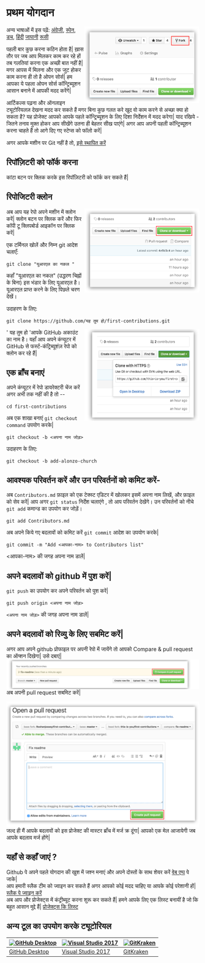 # प्रथम योगदान

<img align="right" width="300" src="../assets/fork.png" alt="fork this repository" />

अन्य भाषाओं में इस पढ़ें: [अंग्रेजी](../README.md), [स्पेन](README.es.md), [डच](README.nl.md), [हिंदी](README.hi.md) [जापानी](README.ja.md) [रूसी](README.ru.md)

पहली बार कुछ करना कठिन होता है| ख़ास तौर पर जब आप मिलकर काम कर रहे हों तब गलतियां करना एक अच्छी बात नहीं है| मगर आपस में मिलना और एक जुट होकर काम करना ही तो है ओपन सोर्स| हम आपका ये पहला ओपन सोर्स कॉन्ट्रिब्यूशन आसान बनाने में आपकी मदद करेंगे|

आर्टिकल्स पढ़ना और ऑनलाइन ट्यूटोरियलज़ देखना मदद कर सकते हैं मगर बिना कुछ गलत करे खुद वो काम करने से अच्छा क्या हो सकता है? यह प्रोजेक्ट आपको आपके पहले कॉन्ट्रिब्यूशन के लिए दिशा निर्देशन में मदद करेगा| याद रखिये - जितने तनाव मुक्त होकर आप सीखेंगे उतना ही बेहतर सीख पाएंगे| अगर आप अपनी पहली कॉन्ट्रिब्यूशन करना चाहते हैं तो आगे दिए गए स्टेप्स को फॉलो करें|

अगर आपके मशीन पर Git नहीं है तो, [इसे स्थापित करें](https://help.github.com/articles/set-up-git/)

## रिपॉज़िटरी को फॉर्क करना

कांटा बटन पर क्लिक करके इस रिपॉज़िटरी को फॉर्क कर सकते हैं| 

## रिपोजिटरी क्लोन

<img align="right" width="300" src="../assets/clone.png" alt="clone this repository" />

अब आप यह रेपो अपने मशीन में क्लोन करें| क्लोन बटन पर क्लिक करें और फिर कॉपी टू क्लिपबोर्ड आइकॉन पर क्लिक करें|

एक टर्मिनल खोलें और निम्न git आदेश चलाएँ:

```
git clone "यूआरएल का नकल "
```

कहाँ "यूआरएल का नकल" (उद्धरण चिह्नों के बिना) इस भंडार के लिए यूआरएल  है। यूआरएल प्राप्त करने के लिए पिछले चरण देखें।

उदाहरण के लिए:

```
git clone https://github.com/यह तुम हो/first-contributions.git
```

<img align="right" width="300" src="../assets/copy-to-clipboard.png" alt="copy URL to clipboard" />

' यह तुम हो 'आपके GitHub अकाउंट का नाम है। यहाँ आप अपने कंप्यूटर में GitHub से फर्स्ट-कंट्रिब्यूशंज़ रेपो को क्लोन कर रहे हैं|

## एक ब्राँच बनाएं

अपने कंप्यूटर में रेपो डायरेक्टरी चेंज करें अगर अभी तक नहीं की है तो -- 

```
cd first-contributions
```

अब एक शाखा बनाएं `git checkout command` उपयोग करके|

```
git checkout -b <अपना नाम जोड़>
```

उदाहरण के लिए:

```
git checkout -b add-alonzo-church
```

## आवश्यक परिवर्तन करें और उन परिवर्तनों को कमिट करें-

अब `Contributors.md` फ़ाइल को एक टेक्स्ट एडिटर में खोलकर इसमें अपना नाम लिखें, और फ़ाइल को सेव करें| आप अगर `git status` निर्देश चलाएंगे , तो आप परिवर्तन देखेंगे। उन परिवर्तनों को नीचे `git add` कमान्ड का उपयोग कर जोड़ें।

```
git add Contributors.md
```

अब अपने किये गए बदलावों को कमिट करें `git commit` आदेश का उपयोग करके|

```
git commit -m "Add <आपका-नाम> to Contributors list"
```

<आपका-नाम> की जगह अपना नाम डालें|

## अपने बदलावों को github में पुश करें|

`git push` का उपयोग कर अपने परिवर्तन को पुश करें|

```
git push origin <अपना नाम जोड़>
```

`<अपना नाम जोड़>` की जगह अपना नाम डालें|

## अपने बदलावों को रिव्यु के लिए सबमिट करें|

अगर आप अपने github प्रोफाइल पर अपनी रेपो में जायेंगे तो आपको Compare & pull request का ऑप्शन दिखेगा| उसे दबाएं|
<img style="float: right;" src="../assets/compare-and-pull.png" alt="create a pull request" />

अब अपनी pull request सबमिट करें|

<img style="float: right;" src="../assets/submit-pull.png" alt="submit pull request" />
जल्द ही मैं आपके बदलावों को इस प्रोजेक्ट की मास्टर ब्राँच में मर्ज क्र दूंगा| आपको एक मेल आजायेगी जब आपके बदलाव मर्ज होंगे|

## यहाँ से कहाँ जाएं ?

Github पे अपने पहले योगदान की खुश में जश्न मनाएं और अपने दोस्तों के साथ शेयर करें [वेब एप्प](https://roshanjossey.github.io/first-contributions/#social-share) पे जाके| <br/>
आप हमारी स्लैक टीम को ज्वाइन कर सकते हैं अगर आपको कोई मदद चाहिए या आपके कोई परेशानी हों| [स्लैक पे ज्वाइन करें](https://firstcontributions.herokuapp.com) <br/>
अब आप और प्रोजेक्ट्स में कंट्रीब्यूट करना शुरू कर सकते हैं| हमने आपके लिए एक लिस्ट बनायीं है जो कि बहुत आसान मुद्दे हैं| [प्रोजेक्ट्स कि लिस्ट](https://roshanjossey.github.io/first-contributions/#project-list)<br/>

## अन्य टूल का उपयोग करके ट्यूटोरियल

|<a href="github-desktop-tutorial.md"><img alt="GitHub Desktop" src="https://desktop.github.com/images/desktop-icon.svg" width="100"></a>|<a href="github-windows-vs2017-tutorial.md"><img alt="Visual Studio 2017" src="https://www.microsoft.com/net/images/vslogo.png" width="100"></a>|<a href="gitkraken-tutorial.md"><img alt="GitKraken" src="/assets/gk-icon.png" width="100"></a>|
|---|---|---|
|[GitHub Desktop](../github-desktop-tutorial.md)|[Visual Studio 2017](../github-windows-vs2017-tutorial.md)|[GitKraken](../gitkraken-tutorial.md)|
